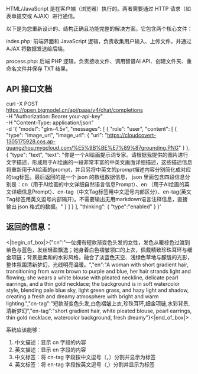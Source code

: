 HTML/JavaScript 是在客户端（浏览器）执行的。两者需要通过 HTTP 请求（如表单提交或 AJAX）进行通信。

以下是为您重新设计的、结构正确且功能完整的解决方案。它包含两个核心文件：

index.php: 前端界面和 JavaScript 逻辑，负责收集用户输入、上传文件，并通过 AJAX 将数据发送给后端。

process.php: 后端 PHP 逻辑，负责接收文件、调用智谱AI API、创建文件夹、重命名文件并保存 TXT 结果。

## API 接口文档

curl -X POST \
  https://open.bigmodel.cn/api/paas/v4/chat/completions \
  -H "Authorization: Bearer your-api-key" \
  -H "Content-Type: application/json" \
  -d '{
    "model": "glm-4.5v",
    "messages": [
      {
        "role": "user",
        "content": [
          {
            "type": "image_url",
            "image_url": {
              "url": "https://cloudcovert-1305175928.cos.ap-guangzhou.myqcloud.com/%E5%9B%BE%E7%89%87grounding.PNG"
            }
          },
          {
            "type": "text",
            "text": "你是一个AI绘画提示词专家。请根据我提供的图片进行文字描述，形成用于AI绘画的一段非常丰富的中英文画面详细描述，这些描述信息将重新用于AI绘画的prompt，并且另将中英文的prompt描述内容分别简化成对应的tag标签。最后返回的是一个 json 的数组数据信息， json 里面包含四段信息分别是：cn（用于AI绘画的中文详细自然语言信息Prompt）、en （用于AI绘画的英文详细信息Prompt）、cn-tag（中文Tag标签用中文逗号内部区分）、en-tag(英文Tag标签用英文逗号内部隔开)。不需要输出无用markdown语言注释信息，直接输出 json 格式的数据。"
          }
        ]
      }
    ],
    "thinking": {
      "type":"enabled"
    }
  }'

## 返回的信息：

<|begin_of_box|>{"cn":"一位拥有短款渐变色头发的女性，发色从暖棕色过渡到紫色与蓝色，发丝轻盈飘逸；她身着白色褶皱领口的上衣，佩戴精致珍珠耳环与细金项链；背景是柔和的水彩风格，融合了淡蓝色天空、浅绿色草地与朦胧的光影，整体氛围清新梦幻，光线明亮温暖。","en":"A woman with short gradient hair, transitioning from warm brown to purple and blue, her hair strands light and flowing; she wears a white blouse with pleated neckline, delicate pearl earrings, and a thin gold necklace; the background is in soft watercolor style, blending pale blue sky, light green grass, and hazy light and shadow, creating a fresh and dreamy atmosphere with bright and warm lighting.","cn-tag":"短款渐变色头发,白色褶皱上衣,珍珠耳环,细金项链,水彩背景,清新梦幻","en-tag":"short gradient hair, white pleated blouse, pearl earrings, thin gold necklace, watercolor background, fresh dreamy"}<|end_of_box|>


系统应该能够：

  1. 中文描述：显示 cn 字段的内容
  2. 英文描述：显示 en 字段的内容
  3. 中文标签：将 cn-tag 字段按中文逗号（，）分割并显示为标签
  4. 英文标签：将 en-tag 字段按英文逗号（,）分割并显示为标签